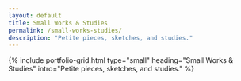 ```yaml
---
layout: default
title: Small Works & Studies
permalink: /small-works-studies/
description: "Petite pieces, sketches, and studies."
---
```

{% include portfolio-grid.html
   type="small"
   heading="Small Works & Studies"
   intro="Petite pieces, sketches, and studies." %}
